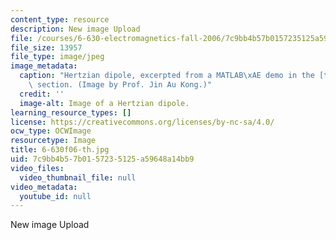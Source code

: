 ```yaml
---
content_type: resource
description: New image Upload
file: /courses/6-630-electromagnetics-fall-2006/7c9bb4b57b0157235125a59648a14bb9_6-630f06-th.jpg
file_size: 13957
file_type: image/jpeg
image_metadata:
  caption: "Hertzian dipole, excerpted from a MATLAB\xAE demo in the [tools](/courses/6-630-electromagnetics-fall-2006/pages/tools)\
    \ section. (Image by Prof. Jin Au Kong.)"
  credit: ''
  image-alt: Image of a Hertzian dipole.
learning_resource_types: []
license: https://creativecommons.org/licenses/by-nc-sa/4.0/
ocw_type: OCWImage
resourcetype: Image
title: 6-630f06-th.jpg
uid: 7c9bb4b5-7b01-5723-5125-a59648a14bb9
video_files:
  video_thumbnail_file: null
video_metadata:
  youtube_id: null
---
```

New image Upload